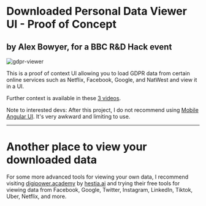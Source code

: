 # Downloaded Personal Data Viewer UI - Proof of Concept
## by Alex Bowyer, for a BBC R&D Hack event

![gdpr-viewer](https://user-images.githubusercontent.com/1473244/217880753-cf18dda8-387f-4f32-896e-dd722ee11ce3.png)

This is a proof of context UI allowing you to load GDPR data from certain online services such as Netflix, Facebook, Google, and NatWest and view it in a UI.

Further context is available in these [3 videos](https://paper.dropbox.com/doc/BBC-Hack-Week-Workflow-Design-Showcase-Alex-Bowyer-Jasmine-Cox--BybXA5HGoeBFWaF43nw_YACZAg-uhscUSznsxJji8ubAm0Su).

Note to interested devs: After this project, I do not recommend using [Mobile Angular UI](http://mobileangularui.com/). It's very awkward and limiting to use.

---

# Another place to view your downloaded data

For some more advanced tools for viewing your own data, I recommend visiting [digipower.academy](https://digipower.academy) by [hestia.ai](https://www.hestia.ai) and trying their free tools for viewing data from Facebook, Google, Twitter, Instagram, LinkedIn, Tiktok, Uber, Netflix, and more.
